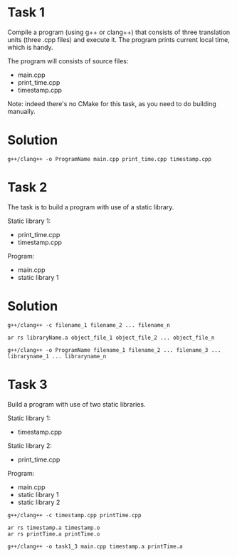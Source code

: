 # Task 1
Compile a program (using g++ or clang++) that consists of three translation units (three .cpp files) and execute it. The program prints current local time, which is handy.

The program will consists of source files:
- main.cpp
- print_time.cpp
- timestamp.cpp

Note: indeed there's no CMake for this task, as you need to do building manually.

# Solution

```shell
g++/clang++ -o ProgramName main.cpp print_time.cpp timestamp.cpp
```


# Task 2
The task is to build a program with use of a static library.

Static library 1:
- print_time.cpp
- timestamp.cpp

Program:
- main.cpp
- static library 1

# Solution

```shell
g++/clang++ -c filename_1 filename_2 ... filename_n

ar rs libraryName.a object_file_1 object_file_2 ... object_file_n

g++/clang++ -o ProgramName filename_1 filename_2 ... filename_3 ... libraryname_1 ... libraryname_n
```

# Task 3
Build a program with use of two static libraries.

Static library 1:
- timestamp.cpp

Static library 2:
- print_time.cpp

Program:
- main.cpp
- static library 1
- static library 2

```shell
g++/clang++ -c timestamp.cpp printTime.cpp

ar rs timestamp.a timestamp.o
ar rs printTime.a printTime.o

g++/clang++ -o task1_3 main.cpp timestamp.a printTime.a
```
